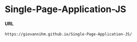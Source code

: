 # Single-Page-Application-JS

#### URL
```sh
https://giovannihm.github.io/Single-Page-Application-JS/
```
